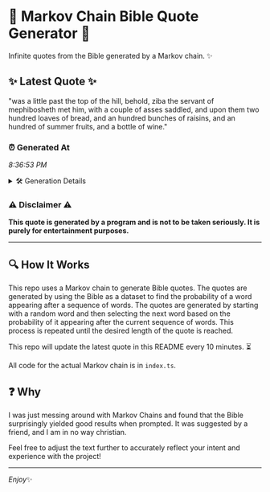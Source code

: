 # 📖 Markov Chain Bible Quote Generator 📖

Infinite quotes from the Bible generated by a Markov chain. ✨

## ✨ Latest Quote ✨
"was a little past the top of the hill, behold, ziba the servant of mephibosheth met him, with a couple of asses saddled, and upon them two hundred loaves of bread, and an hundred bunches of raisins, and an hundred of summer fruits, and a bottle of wine."

### ⏰ Generated At
*8:36:53 PM*

<details>
    <summary>🛠️ Generation Details</summary>
    <p>
        <strong>🌱 Seed:</strong> was<br>
        <strong>🔄 Iterations:</strong> 47<br>
        <strong>📜 Context History:</strong><br>[ was ]: a<br>[ was, a ]: little<br>[ was, a, little ]: past<br>[ was, a, little, past ]: the<br>[ was, a, little, past, the ]: top<br>[ was, a, little, past, the, top ]: of<br>[ a, little, past, the, top, of ]: the<br>[ little, past, the, top, of, the ]: hill,<br>[ past, the, top, of, the, hill, ]: behold,<br>[ the, top, of, the, hill,, behold, ]: ziba<br>[ top, of, the, hill,, behold,, ziba ]: the<br>[ of, the, hill,, behold,, ziba, the ]: servant<br>[ the, hill,, behold,, ziba, the, servant ]: of<br>[ hill,, behold,, ziba, the, servant, of ]: mephibosheth<br>[ behold,, ziba, the, servant, of, mephibosheth ]: met<br>[ ziba, the, servant, of, mephibosheth, met ]: him,<br>[ the, servant, of, mephibosheth, met, him, ]: with<br>[ servant, of, mephibosheth, met, him,, with ]: a<br>[ of, mephibosheth, met, him,, with, a ]: couple<br>[ mephibosheth, met, him,, with, a, couple ]: of<br>[ met, him,, with, a, couple, of ]: asses<br>[ him,, with, a, couple, of, asses ]: saddled,<br>[ with, a, couple, of, asses, saddled, ]: and<br>[ a, couple, of, asses, saddled,, and ]: upon<br>[ couple, of, asses, saddled,, and, upon ]: them<br>[ of, asses, saddled,, and, upon, them ]: two<br>[ asses, saddled,, and, upon, them, two ]: hundred<br>[ saddled,, and, upon, them, two, hundred ]: loaves<br>[ and, upon, them, two, hundred, loaves ]: of<br>[ upon, them, two, hundred, loaves, of ]: bread,<br>[ them, two, hundred, loaves, of, bread, ]: and<br>[ two, hundred, loaves, of, bread,, and ]: an<br>[ hundred, loaves, of, bread,, and, an ]: hundred<br>[ loaves, of, bread,, and, an, hundred ]: bunches<br>[ of, bread,, and, an, hundred, bunches ]: of<br>[ bread,, and, an, hundred, bunches, of ]: raisins,<br>[ and, an, hundred, bunches, of, raisins, ]: and<br>[ an, hundred, bunches, of, raisins,, and ]: an<br>[ hundred, bunches, of, raisins,, and, an ]: hundred<br>[ bunches, of, raisins,, and, an, hundred ]: of<br>[ of, raisins,, and, an, hundred, of ]: summer<br>[ raisins,, and, an, hundred, of, summer ]: fruits,<br>[ and, an, hundred, of, summer, fruits, ]: and<br>[ an, hundred, of, summer, fruits,, and ]: a<br>[ hundred, of, summer, fruits,, and, a ]: bottle<br>[ of, summer, fruits,, and, a, bottle ]: of<br>[ summer, fruits,, and, a, bottle, of ]: wine.<br>
    </p>
</details>

### ⚠️ Disclaimer ⚠️
**This quote is generated by a program and is not to be taken seriously. It is purely for entertainment purposes.**

---

## 🔍 How It Works

This repo uses a Markov chain to generate Bible quotes. The quotes are generated by using the Bible as a dataset to find the probability of a word appearing after a sequence of words. The quotes are generated by starting with a random word and then selecting the next word based on the probability of it appearing after the current sequence of words. This process is repeated until the desired length of the quote is reached.

This repo will update the latest quote in this README every 10 minutes. ⏳

All code for the actual Markov chain is in `index.ts`.

## ❓ Why

I was just messing around with Markov Chains and found that the Bible surprisingly yielded good results when prompted. 
It was suggested by a friend, and I am in no way christian.

Feel free to adjust the text further to accurately reflect your intent and experience with the project!

---

*Enjoy*✨
